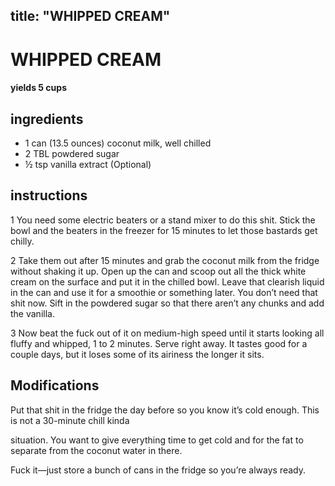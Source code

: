 
title: "WHIPPED CREAM"
---

# WHIPPED CREAM

#### yields  5 cups

## ingredients
* 1 can (13.5 ounces) coconut milk, well chilled
* 2 TBL powdered sugar
* ½ tsp vanilla extract (Optional)

## instructions
1 You need some electric beaters or a stand mixer to do this shit. 
Stick the bowl and the beaters in the freezer for 15 minutes to let those bastards get chilly.

2 Take them out after 15 minutes and grab the coconut milk from the fridge without shaking
it up. 
Open up the can and scoop out all the thick white cream on the surface and put it in the
chilled bowl. 
Leave that clearish liquid in the can and use it for a smoothie or something later.
You don’t need that shit now. 
Sift in the powdered sugar so that there aren’t any chunks and add the vanilla.

3 Now beat the fuck out of it on medium-high speed until it starts looking all fluffy and
whipped, 1 to 2 minutes. 
Serve right away. 
It tastes good for a couple days, but it loses some of its airiness the longer it sits.

## Modifications
Put that shit in the fridge the day before so you know it’s cold enough. This is not a 30-minute chill kinda

situation. You want to give everything time to get cold and for the fat to separate from the coconut water in there.

Fuck it—just store a bunch of cans in the fridge so you’re always ready.




